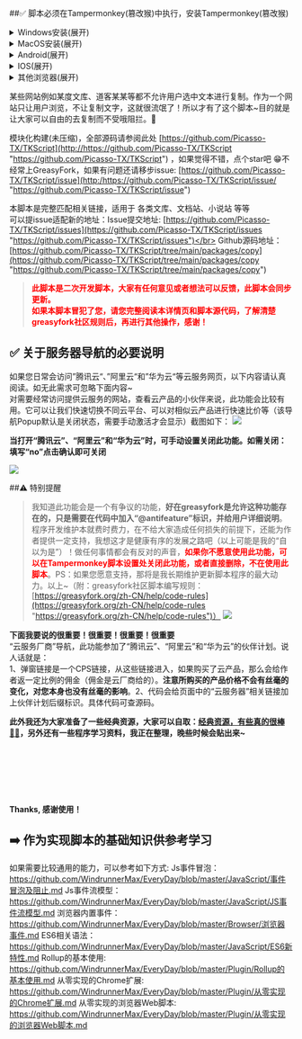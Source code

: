 ##✅ 脚本必须在Tampermonkey(篡改猴)中执行，安装Tampermonkey(篡改猴)
<details>
	<summary>Windows安装(展开)</summary>
	<a rel="nofollow noreferrer noopener" href="https://chromewebstore.google.com/detail/%E7%AF%A1%E6%94%B9%E7%8C%B4/dhdgffkkebhmkfjojejmpbldmpobfkfo?hl=zh-CN" target="_blank">Google Chrome</a> (需要科学上网)
	<br><a rel="nofollow noreferrer noopener" href="https://addons.mozilla.org/zh-CN/firefox/addon/tampermonkey/" target="_blank">火狐 FireFox</a>
	<br><a rel="nofollow noreferrer noopener" href="https://microsoftedge.microsoft.com/addons/detail/iikmkjmpaadaobahmlepeloendndfphd?hl=zh-CN" target="_blank">Edge</a>
</details>
<details>
	<summary>MacOS安装(展开)</summary>
	<a rel="nofollow noreferrer noopener" href="https://apps.apple.com/cn/app/tampermonkey/id1482490089" target="_blank">MAC Safari</a> (需要科学上网)
</details>
<details>
	<summary>Android(展开)</summary>
	X浏览器和VIA浏览器自带插件，无需安装。
	<br>Kiwi浏览器 (需要科学上网)
</details>
<details>
	<summary>IOS(展开)</summary>
	在 IOS 应用商店中搜索并安装 “拦截100” 或者 “stay”，不要用“UserScripts”。
</details>
<details>
	<summary>其他浏览器(展开)</summary>
	其他浏览器可在官方扩展市场搜索: “Tampermonkey”、“篡改猴”、“油猴”、“暴力猴”等脚本插件进行安装。
</details>

某些网站例如某度文库、道客某某等都不允许用户选中文本进行复制。作为一个网站只让用户浏览，不让复制文字，这就很流氓了！所以才有了这个脚本~目的就是让大家可以自由的去复制而不受哦阻拦。🍻</br>

模块化构建(未压缩)，全部源码请参阅此处 [https://github.com/Picasso-TX/TKScript](http://https://github.com/Picasso-TX/TKScript "https://github.com/Picasso-TX/TKScript") ，如果觉得不错，点个star吧 😁不经常上GreasyFork，如果有问题还请移步issue: [https://github.com/Picasso-TX/TKScript/issue](http:/https://github.com/Picasso-TX/TKScript/issue/ "https://github.com/Picasso-TX/TKScript/issue")

本脚本是完整匹配相关链接，适用于 各类文库、文档站、小说站 等等</br>
可以提issue适配新的地址：Issue提交地址: [https://github.com/Picasso-TX/TKScript/issues](https://github.com/Picasso-TX/TKScript/issues "https://github.com/Picasso-TX/TKScript/issues")</br>
Github源码地址：[https://github.com/Picasso-TX/TKScript/tree/main/packages/copy](https://github.com/Picasso-TX/TKScript/tree/main/packages/copy "https://github.com/Picasso-TX/TKScript/tree/main/packages/copy")
> **<span style="color:red;">
	此脚本是二次开发脚本，大家有任何意见或者想法可以反馈，此脚本会同步更新。</br>
	如果本脚本冒犯了您，请您完整阅读本详情页和脚本源代码，了解清楚greasyfork社区规则后，再进行其他操作，感谢！
</span>**

## ✅ 关于服务器导航的必要说明

如果您日常会访问”腾讯云“、”阿里云“和”华为云“等云服务网页，以下内容请认真阅读。如无此需求可忽略下面内容~<br>
对需要经常访问提供云服务的网站，查看云产品的小伙伴来说，此功能会比较有用。它可以让我们快速切换不同云平台、可以对相似云产品进行快速比价等（该导航Popup默认是关闭状态，需要手动激活才会显示）截图如下：
![](https://img13.360buyimg.com/ddimg/jfs/t1/235376/28/22425/32739/668cacf4Fb53e4bfa/4e6392d13ca7bc6e.jpg)

**当打开“腾讯云”、“阿里云”和“华为云”时，可手动设置关闭此功能。如需关闭：填写“no”点击确认即可关闭**

![](https://img11.360buyimg.com/ddimg/jfs/t1/3989/18/21954/22022/668cd8e3F30288910/d3e74a0f435b6b09.jpg)


##⚠️ 特别提醒

> 我知道此功能会是一个有争议的功能，**好在greasyfork是允许这种功能存在的，只是需要在代码中加入“@antifeature”标识，并给用户详细说明**。
程序开发维护本就费时费力，在不给大家造成任何损失的前提下，还能为作者提供一定支持，我想这才是健康有序的发展之路吧（以上可能是我的“自以为是”）！做任何事情都会有反对的声音，**<span style="color:red;">如果你不愿意使用此功能，可以在Tampermonkey脚本设置处关闭此功能，或者直接删除，不在使用此脚本</span>**。PS：如果您愿意支持，那将是我长期维护更新脚本程序的最大动力。以上~（附：greasyfork社区脚本编写规则：[https://greasyfork.org/zh-CN/help/code-rules](https://greasyfork.org/zh-CN/help/code-rules "https://greasyfork.org/zh-CN/help/code-rules")）
[![](https://img10.360buyimg.com/ddimg/jfs/t1/15734/9/21218/67602/668ce4baFdfb24f9a/5f4bc3a24bfe8dc2.jpg)](https://img10.360buyimg.com/ddimg/jfs/t1/15734/9/21218/67602/668ce4baFdfb24f9a/5f4bc3a24bfe8dc2.jpg)

**下面我要说的很重要！很重要！很重要！很重要**</br>
“云服务厂商”导航，此功能参加了“腾讯云”、“阿里云”和“华为云”的伙伴计划。说人话就是：</br>
1、弹窗链接是一个CPS链接，从这些链接进入，如果购买了云产品，那么会给作者返一定比例的佣金（佣金是云厂商给的）。**注意所购买的产品价格不会有丝毫的变化，对您本身也没有丝毫的影响**。2、代码会给页面中的“云服务器”相关链接加上伙伴计划后缀标识。具体代码可查源码。</br>

 **此外我还为大家准备了一些经典资源，大家可以自取：[经典资源，有些真的很棒👍🏻](https://pan.quark.cn/s/9a9369bb2c76#/list/share "经典资源，有些真的很棒👍🏻")，另外还有一些程序学习资料，我正在整理，晚些时候会贴出来~**
</br>
</br>
</br>
</br>
</br>
</br>
</br>

**Thanks, 感谢使用！**

## ➡️ 作为实现脚本的基础知识供参考学习
如果需要比较通用的能力，可以参考如下方式:
Js事件冒泡：<a href="https://github.com/WindrunnerMax/EveryDay/blob/master/JavaScript/事件冒泡及阻止.md">https://github.com/WindrunnerMax/EveryDay/blob/master/JavaScript/事件冒泡及阻止.md</a>
Js事件流模型：<a href="https://github.com/WindrunnerMax/EveryDay/blob/master/JavaScript/JS事件流模型.md">https://github.com/WindrunnerMax/EveryDay/blob/master/JavaScript/JS事件流模型.md</a>
浏览器内置事件：<a href="https://github.com/WindrunnerMax/EveryDay/blob/master/Browser/浏览器事件.md">https://github.com/WindrunnerMax/EveryDay/blob/master/Browser/浏览器事件.md</a>
ES6相关语法：<a href="https://github.com/WindrunnerMax/EveryDay/blob/master/JavaScript/ES6新特性.md">https://github.com/WindrunnerMax/EveryDay/blob/master/JavaScript/ES6新特性.md</a>
Rollup的基本使用: <a href="https://github.com/WindrunnerMax/EveryDay/blob/master/Plugin/Rollup的基本使用.md">https://github.com/WindrunnerMax/EveryDay/blob/master/Plugin/Rollup的基本使用.md</a>
从零实现的Chrome扩展: <a href="https://github.com/WindrunnerMax/EveryDay/blob/master/Plugin/从零实现的Chrome扩展.md">https://github.com/WindrunnerMax/EveryDay/blob/master/Plugin/从零实现的Chrome扩展.md</a>
从零实现的浏览器Web脚本: <a href="https://github.com/WindrunnerMax/EveryDay/blob/master/Plugin/从零实现的浏览器Web脚本.md">https://github.com/WindrunnerMax/EveryDay/blob/master/Plugin/从零实现的浏览器Web脚本.md</a>
